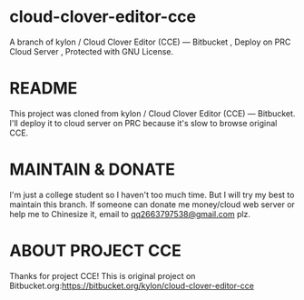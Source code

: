 # cloud-clover-editor-cce
A branch of kylon / Cloud Clover Editor (CCE) — Bitbucket , Deploy on PRC Cloud Server , Protected with GNU License.
# README
This project was cloned from kylon / Cloud Clover Editor (CCE) — Bitbucket.
I'll deploy it to cloud server on PRC because it's slow to browse original CCE.
# MAINTAIN & DONATE
I'm just a college student so I haven't too much time. 
But I will try my best to maintain this branch. 
If someone can donate me money/cloud web server or help me to Chinesize it, email to qq2663797538@gmail.com plz.
# ABOUT PROJECT CCE
Thanks for project CCE! This is original project on Bitbucket.org:https://bitbucket.org/kylon/cloud-clover-editor-cce
